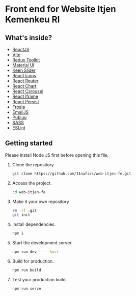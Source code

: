 # Front end for Website Itjen Kemenkeu RI

## What's inside?

-   [ReactJS](https://reactjs.org)
-   [Vite](https://vitejs.dev)
-   [Redux Toolkit](https://redux-toolkit.js.org/)
-   [Material UI](https://mui.com/)
-   [Keen Slider](https://keen-slider.io/examples)
-   [React Icons](https://react-icons.github.io/)
-   [React Router](https://reactrouter.com/en/main)
-   [React Chart](https://www.npmjs.com/package/react-organizational-chart)
-   [React Carousel](https://www.npmjs.com/package/react-material-ui-carousel)
-   [React Iframe](https://www.npmjs.com/package/react-iframe)
-   [React Persist](https://www.npmjs.com/package/redux-persist)
-   [Froala](https://froala.com/wysiwyg-editor/docs/framework-plugins/react/)
-   [EmailJS](https://www.emailjs.com/docs/examples/reactjs/)
-   [Publuu](https://publuu.com/)
-   [SASS](https://sass-lang.com/)
-   [ESLint](https://eslint.org)

## Getting started
Please install Node JS first before opening this file,

1. Clone the repository.

    ```bash
    git clone https://github.com/11nafiss/web-itjen-fe.git
    ```

2. Access the project.

    ```bash
    cd web-itjen-fe
    ```

3. Make it your own repository

    ```bash
    rm -rf .git
    git init
    ```

4. Install dependencies.

    ```bash
    npm i
    ```

5. Start the development server.

    ```bash
    npm run dev -- --host
    ```

6. Build for production.

    ```bash
    npm run build
    ```

7. Test your production build.

    ```bash
    npm run serve
    ```
